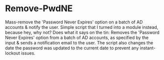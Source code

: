 # Remove-PwdNE
Mass-remove the 'Password Never Expires' option on a batch of AD accounts &amp; notify the user.
Simple script that I turned into a module instead, because hey, why not?
Does what it says on the tin: Removes the 'Password Never Expires' option from a batch of AD accounts, as specified by the input & sends a notification email to the user.
The script also changes the date the password was updated to the current date to prevent any instant-lockout issues.
